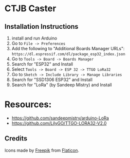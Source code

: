 # CTJB Caster

## Installation Instructions

1) install and run Arduino
2) Go to `File -> Preferences`
3) Add the following to "Additional Boards Manager URLs": `https://dl.espressif.com/dl/package_esp32_index.json`
4) Go to `Tools -> Board -> Boards Manager`
5) Search for "ESP32" and Install
6) Select `Tools -> Board -> ESP 32 -> TTGO LoRa32`
7) Go to `Sketch -> Include Library -> Manage Libraries`
8) Search for "SSD1306 ESP32" and Install
9) Search for "LoRa" (by Sandeep Mistry) and Install

# Resources:

* https://github.com/sandeepmistry/arduino-LoRa
* https://github.com/LilyGO/TTGO-LORA32-V2.0

## Credits

Icons made by [Freepik](https://www.freepik.com/) from [Flaticon](https://www.flaticon.com/).
